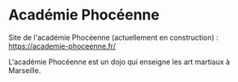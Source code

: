 # Académie Phocéenne

Site de l'académie Phocéenne (actuellement en construction) : <br/>
https://academie-phoceenne.fr/

L'académie Phocéenne est un dojo qui enseigne les art martiaux à Marseille.
